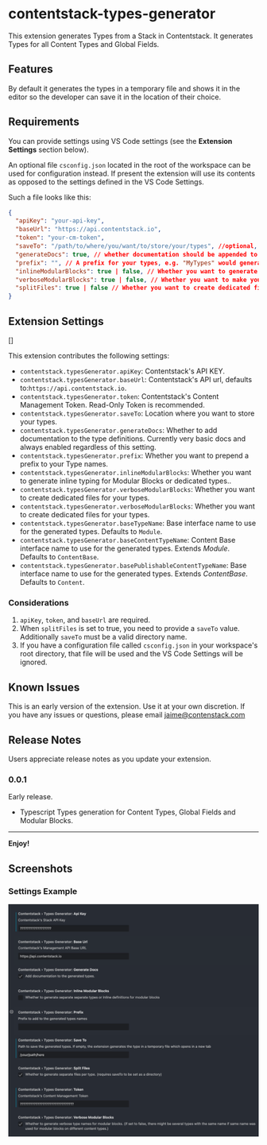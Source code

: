 # contentstack-types-generator

This extension generates Types from a Stack in Contentstack.
It generates Types for all Content Types and Global Fields.

## Features

By default it generates the types in a temporary file and shows it in the editor so the developer can save it in the location of their choice.

## Requirements

You can provide settings using VS Code settings (see the **Extension Settings** section below).

An optional file `csconfig.json` located in the root of the workspace can be used for configuration instead. If present the extension will use its contents as opposed to the settings defined in the VS Code Settings.

Such a file looks like this:

```json
{
  "apiKey": "your-api-key",
  "baseUrl": "https://api.contentstack.io",
  "token": "your-cm-token",
  "saveTo": "/path/to/where/you/want/to/store/your/types", //optional, if omitted the extension will generate a temporary file an will open it in the editor in a new tab.
  "generateDocs": true, // whether documentation should be appended to the generated types.
  "prefix": "", // A prefix for your types, e.g. "MyTypes" would generate a "MyTypesFile" type for the File type.
  "inlineModularBlocks": true | false, // Whether you want to generate inline typing for Modular Blocks or dedicated types.
  "verboseModularBlocks": true | false, // Whether you want to make your Modular Blocks types to have a more unique Type name (from parent type) so the chances of two modular blocks in different types to be the same are reduced.
  "splitFiles": true | false // Whether you want to create dedicated files for your types.
}
```

## Extension Settings

[]

This extension contributes the following settings:

- `contentstack.typesGenerator.apiKey`: Contentstack's API KEY.
- `contentstack.typesGenerator.baseUrl`: Contentstack's API url, defaults to:`https://api.contentstack.io`.
- `contentstack.typesGenerator.token`: Contentstack's Content Management Token. Read-Only Token is recommended.
- `contentstack.typesGenerator.saveTo`: Location where you want to store your types.
- `contentstack.typesGenerator.generateDocs`: Whether to add documentation to the type definitions. Currently very basic docs and always enabled regardless of this setting.
- `contentstack.typesGenerator.prefix`: Whether you want to prepend a prefix to your Type names.
- `contentstack.typesGenerator.inlineModularBlocks`: Whether you want to generate inline typing for Modular Blocks or dedicated types..
- `contentstack.typesGenerator.verboseModularBlocks`: Whether you want to create dedicated files for your types.
- `contentstack.typesGenerator.verboseModularBlocks`: Whether you want to create dedicated files for your types.
- `contentstack.typesGenerator.baseTypeName`: Base interface name to use for the generated types. Defaults to `Module`.
- `contentstack.typesGenerator.baseContentTypeName`: Content Base interface name to use for the generated types. Extends _Module_. Defaults to `ContentBase`.
- `contentstack.typesGenerator.basePublishableContentTypeName`: Base interface name to use for the generated types. Extends _ContentBase_. Defaults to `Content`.

### Considerations

1. `apiKey`, `token`, and `baseUrl` are required.
1. When `splitFiles` is set to true, you need to provide a `saveTo` value. Additionally `saveTo` must be a valid directory name.
1. If you have a configuration file called `csconfig.json` in your workspace's root directory, that file will be used and the VS Code Settings will be ignored.

## Known Issues

This is an early version of the extension. Use it at your own discretion.
If you have any issues or questions, please email jaime@contenstack.com

## Release Notes

Users appreciate release notes as you update your extension.

### 0.0.1

Early release.

- Typescript Types generation for Content Types, Global Fields and Modular Blocks.

---

**Enjoy!**

## Screenshots

### Settings Example

![Drag Racing](./src/images/settings.png)
